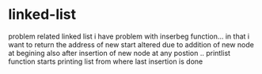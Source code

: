# linked-list
problem related linked list
i have problem with inserbeg function...  in that i want to return the address of new start altered due to addition of new node at begining
also after insertion of new node at any postion ..  printlist function starts printing list from where last insertion is done
